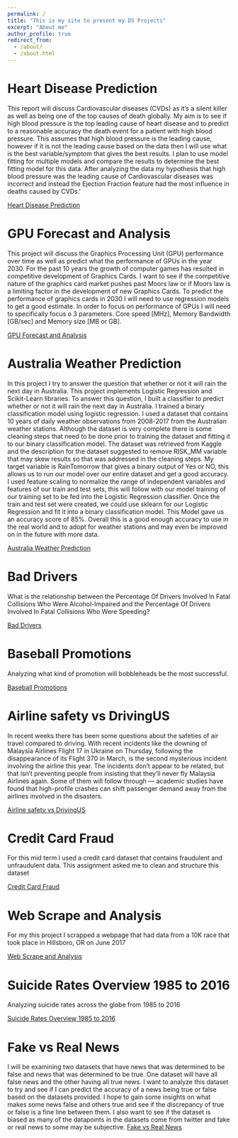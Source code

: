 ```yaml
---
permalink: /
title: "This is my site to present my DS Projects"
excerpt: "About me"
author_profile: true
redirect_from: 
  - /about/
  - /about.html
---
```



Heart Disease Prediction
======
This report will discuss Cardiovascular diseases (CVDs) as it’s a silent killer as well as being one of the top causes of death globally. My aim is to see if high blood pressure is the top leading cause of heart disease and to predict to a reasonable accuracy the death event for a patient with high blood pressure. This assumes that high blood pressure is the leading cause, however if it is not the leading cause based on the data then I will use what is the best variable/symptom that gives the best results. I plan to use model fitting for multiple models and compare the results to determine the best fitting model for this data. After analyzing the data my hypothesis that high blood pressure was the leading cause of Cardiovascular diseases was incorrect and instead the Ejection Fraction feature had the most influence in deaths caused by CVDs.'

[Heart Disease Prediction](https://github.com/TylerYinAnderson/Heart-Failure-Predictions)

GPU Forecast and Analysis
======
This project will discuss the Graphics Processing Unit (GPU) performance over time as well as predict what the performance of GPUs in the year 2030. For the past 10 years the growth of computer games has resulted in competitive development of Graphics Cards. I want to see if the competitive nature of the graphics card market pushes past Moors law or if Moors law is a limiting factor in the development of new Graphics Cards. To predict the performance of graphics cards in 2030 I will need to use regression models to get a good estimate. In order to focus on performance of GPUs I will need to specifically focus o 3 parameters. Core speed [MHz], Memory Bandwidth [GB/sec] and Memory size [MB or GB]. 

[GPU Forecast and Analysis](https://github.com/TylerYinAnderson/GPU-Forecast-and-Analysis) 

Australia Weather Prediction
======
In this project I try to answer the question that whether or not it will rain the next day in Australia. This project implements Logistic Regression and Scikit-Learn libraries. To answer this question, I built a classifier to predict whether or not it will rain the next day in Australia. I trained a binary classification model using logistic regression. I used a dataset that contains 10 years of daily weather observations from 2008-2017 from the Australian weather stations. Although the dataset is very complete there is some cleaning steps that need to be done prior to training the dataset and fitting it to our binary classification model. The dataset was retrieved from Kaggle and the description for the dataset suggested to remove RISK_MM variable that may skew results so that was addressed in the cleaning steps. My target variable is RainTomorrow that gives a binary output of Yes or NO, this allows us to run our model over our entire dataset and get a good accuracy. I used feature scaling to normalize the range of independent variables and features of our train and test sets, this will follow with our model training of our training set to be fed into the Logistic Regression classifier. Once the train and test set were created, we could use sklearn for our Logistic Regression and fit it into a binary classification model. This Model gave us an accuracy score of 85%. Overall this is a good enough accuracy to use in the real world and to adopt for weather stations and may even be improved on in the future with more data. 
 
[Australia Weather Prediction](https://github.com/TylerYinAnderson/Australia-Weather-Prediction) 

Bad Drivers
======
What is the relationship between the Percentage Of Drivers Involved In Fatal Collisions Who Were Alcohol-Impaired and the Percentage Of Drivers Involved In Fatal Collisions Who Were Speeding?

[Bad Drivers](https://github.com/TylerYinAnderson/Bad-Drivers) 

Baseball Promotions
======
Analyzing what kind of promotion will bobbleheads be the most successful.

[Baseball Promotions](https://github.com/TylerYinAnderson/Baseball-Promotions) 

Airline safety vs DrivingUS
======
In recent weeks there has been some questions about the safeties of air travel compared to driving. With recent incidents like the downing of Malaysia Airlines Flight 17 in Ukraine on Thursday, following the disappearance of its Flight 370 in March, is the second mysterious incident involving the airline this year. The incidents don’t appear to be related, but that isn’t preventing people from insisting that they’ll never fly Malaysia Airlines again. Some of them will follow through — academic studies have found that high-profile crashes can shift passenger demand away from the airlines involved in the disasters.

[Airline safety vs DrivingUS](https://github.com/TylerYinAnderson/Airline-safety-vs-DrivingUS) 

Credit Card Fraud
======
For this mid term I used a credit card dataset that contains fraudulent and unfraudulent data. This assignment asked me to clean and structure this dataset

[Credit Card Fraud](https://github.com/TylerYinAnderson/Credit-Card-Fraud) 

Web Scrape and Analysis
======
For my this project I scrapped a webpage that had data from a 10K race that took place in Hillsboro, OR on June 2017

[Web Scrape and Analysis](https://github.com/TylerYinAnderson/Web-Scrape-and-Analysis) 

Suicide Rates Overview 1985 to 2016
======
Analyzing suicide rates across the globe from 1985 to 2016

[Suicide Rates Overview 1985 to 2016](https://github.com/TylerYinAnderson/suicide-rates-overview-1985-to-2016) 

Fake vs Real News
======
I will be examining two datasets that have news that was determined to be false and news that was determined to be true. One dataset will have all false news and the other having all true news. I want to analyze this dataset to try and see if I can predict the accuracy of a news being true or false based on the datasets provided. I hope to gain some insights on what makes some news false and others true and see if the discrepancy of true or false is a fine line between them. I also want to see if the dataset is biased as many of the datapoints in the datasets come from twitter and fake or real news to some may be subjective. 
[Fake vs Real News](https://github.com/TylerYinAnderson/Real-or-Fake-News)
